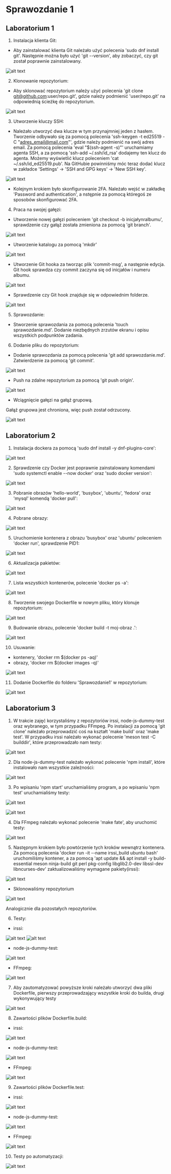 # Sprawozdanie 1
## Laboratorium 1

1. Instalacja klienta Git:
* Aby zainstalować klienta Git należało użyć polecenia 'sudo dnf install git'. Następnie można było użyć 'git --version', aby zobaczyć, czy git został poprawnie zainstalowany.

![alt text](screens/screens1/image-2.png)

2. Klonowanie repozytorium:
* Aby sklonować repozytorium należy użyć polecenia 'git clone git@github.com:user/repo.git', gdzie należy podmienić 'user/repo.git' na odpowiednią ścieżkę do repozytorium.

![alt text](screens/screens1/image-3.png)

3. Utworzenie kluczy SSH:
* Należało utworzyć dwa klucze w tym przynajmniej jeden z hasłem. Tworzenie odbywało się za pomocą polecenia 'ssh-keygen -t ed25519 -C "adres_email@mail.com"', gdzie należy podmienić na swój adres email. Za pomocą polecenia 'eval "$(ssh-agent -s)"' uruchamiamy agenta SSH, a za pomocą 'ssh-add ~/.ssh/id_rsa' dodajemy ten klucz do agenta. Możemy wyświetlić klucz poleceniem 'cat ~/.ssh/id_ed25519.pub'. Na GitHubie powinniśmy móc teraz dodać klucz w zakładce 'Settings' -> 'SSH and GPG keys' -> 'New SSH key'.

![alt text](screens/screens1/image-4.png)

* Kolejnym krokiem było skonfigurowanie 2FA. Należało wejść w zakładkę 'Password and authentication', a nstępnie za pomocą któregoś ze sposobów skonfigurować 2FA.
4. Praca na swojej gałęzi:
* Utworzenie nowej gałęzi poleceniem 'git checkout -b inicjałynralbumu', sprawdzenie czy gałąź została zmieniona za pomocą 'git branch'.

![alt text](screens/screens1/image-5.png)

* Utworzenie katalogu za pomocą 'mkdir'

![alt text](screens/screens1/image-6.png)

* Utworzenie Git hooka za tworząc plik 'commit-msg', a następnie edycja. Git hook sprawdza czy commit zaczyna się od inicjałów i numeru albumu.

![alt text](screens/screens1/image-7.png)

* Sprawdzenie czy Git hook znajduje się w odpowiednim folderze.

![alt text](screens/screens1/image-8.png)

5. Sprawozdanie:
* Stworzenie sprawozdania za pomocą polecenia 'touch sprawozdanie.md'. Dodanie niezbędnych zrzutów ekranu i opisu wszystkich podpunktów zadania.
6. Dodanie pliku do repozytorium:
* Dodanie sprawozdania za pomocą polecenia 'git add sprawozdanie.md'. Zatwierdzenie za pomocą 'git commit'.

![alt text](screens/screens1/image-9.png)

* Push na zdalne repozytorium za pomocą 'git push origin'.

![alt text](screens/screens1/image-10.png)

* Wciągnięcie gałęzi na gałąź grupową.

Gałąź grupowa jest chroniona, więc push został odrzucony.

![alt text](screens/screens1/image11.png)

## Laboratorium 2

1. Instalacja dockera za pomocą 'sudo dnf install -y dnf-plugins-core':

![alt text](screens/screens2/1.png)

2. Sprawdzenie czy Docker jest poprawnie zainstalowany komendami 'sudo systemctl enable --now docker' oraz 'sudo docker version':

![alt text](screens/screens2/2.png)

3. Pobranie obrazów 'hello-world', 'busybox', 'ubuntu', 'fedora' oraz 'mysql' komendą 'docker pull':

![alt text](screens/screens2/3.png)

4. Pobrane obrazy:

![alt text](screens/screens2/4.png)

5. Uruchomienie kontenera z obrazu 'busybox' oraz 'ubuntu' poleceniem 'docker run', sprawdzenie PID1:

![alt text](screens/screens2/5.png)

6. Aktualizacja pakietów:

![alt text](screens/screens2/6.png)

7. Lista wszystkich kontenerów, polecenie 'docker ps -a':

![alt text](screens/screens2/7.png)

8. Tworzenie swojego Dockerfile w nowym pliku, który klonuje repozytorium:

![alt text](screens/screens2/8.png)

9. Budowanie obrazu, polecenie 'docker build -t moj-obraz .':

![alt text](screens/screens2/9.png)

10. Usuwanie:

* kontenery, 'docker rm $(docker ps -aq)'
* obrazy, 'docker rm $(docker images -q)'

![alt text](screens/screens2/10.png)

11. Dodanie Dockerfile do folderu 'Sprawozdanie1' w repozytorium:

![alt text](screens/screens2/11.png)

## Laboratorium 3

1. W trakcie zajęć korzystaliśmy z repozytoriów irssi, node-js-dummy-test oraz wybranego, w tym przypadku FFmpeg. Po instalacji za pomocą 'git clone' należało przeprowadzić coś na kształt 'make build' oraz 'make test'. W przypadku irssi należało wykonać polecenie 'meson test -C builddir', które przeprowadzało nam testy:

![alt text](screens/screens3/1.png)

2. Dla node-js-dummy-test należało wykonać polecenie 'npm install', które instalowało nam wszystkie zależności:

![alt text](screens/screens3/2.png)

3. Po wpisaniu 'npm start' uruchamialiśmy program, a po wpisaniu 'npm test' uruchamialiśmy testy:

![alt text](screens/screens3/3.png)

![alt text](screens/screens3/4.png)

4. Dla FFmpeg należało wykonać polecenie 'make fate', aby uruchomić testy:

![alt text](screens/screens3/5.png)

5. Następnym krokiem było powtórzenie tych kroków wewnątrz kontenera. Za pomocą polecenia 'docker run -it --name irssi_build ubuntu bash' uruchomiliśmy kontener, a za pomocą 'apt update && apt install -y build-essential meson ninja-build git perl pkg-config libglib2.0-dev libssl-dev libncurses-dev' zaktualizowaliśmy wymagane pakiety(irssi):

![alt text](screens/screens3/7.png)

* Sklonowaliśmy repozytorium

![alt text](screens/screens3/8.png)

Analogicznie dla pozostałych repozytoriów.

6. Testy:

* irssi:

![alt text](screens/screens3/9.png)
![alt text](screens/screens3/10.png)

* node-js-dummy-test:

![alt text](screens/screens3/11.png)

* FFmpeg:

![alt text](screens/screens3/12.png)

7. Aby zautomatyzować powyższe kroki należało utworzyć dwa pliki Dockerfile, pierwszy przeprowadzający wszystkie kroki do builda, drugi wykonywujący testy

![alt text](screens/screens3/6.png)

8. Zawartości plików Dockerfile.build:

* irssi: 

![alt text](screens/screens3/17.png)

* node-js-dummy-test:

![alt text](screens/screens3/19.png)

* FFmpeg:

![alt text](screens/screens3/15.png)

9. Zawartości plików Dockerfile.test:

* irssi: 

![alt text](screens/screens3/18.png)

* node-js-dummy-test:

![alt text](screens/screens3/20.png)

* FFmpeg:

![alt text](screens/screens3/16.png)

10. Testy po automatyzacji:

![alt text](screens/screens3/14.png)